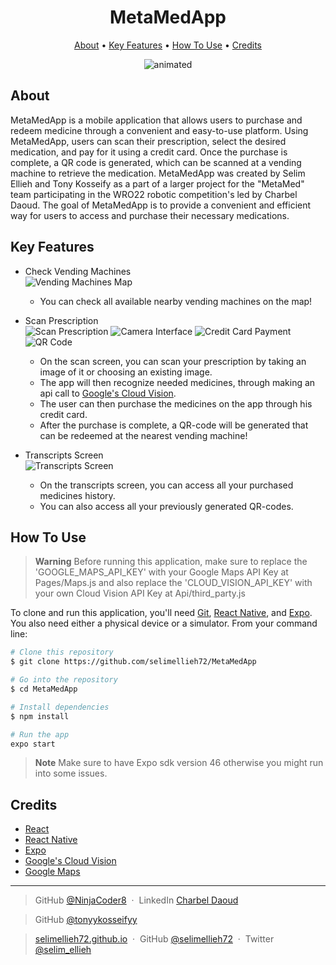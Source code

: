 
<h1 align="center">
  MetaMedApp
</h1>

<p align="center">
  <a href="#motivation">About</a> •
  <a href="#key-features">Key Features</a> •
  <a href="#how-to-use">How To Use</a> •
  <a href="#credits">Credits</a>

</p>

<p align="center">
  <img src="https://github.com/selimellieh72/MetaMed/blob/main/preview/metamed.gif" alt="animated" />
</p>

## About
MetaMedApp is a mobile application that allows users to purchase and redeem medicine through a convenient and easy-to-use platform. Using MetaMedApp, users can scan their prescription, select the desired medication, and pay for it using a credit card. Once the purchase is complete, a QR code is generated, which can be scanned at a vending machine to retrieve the medication. MetaMedApp was created by Selim Ellieh and Tony Kosseify as a part of a larger project for the "MetaMed" team participating in the WRO22 robotic competition's led by Charbel Daoud. The goal of MetaMedApp is to provide a convenient and efficient way for users to access and purchase their necessary medications.

## Key Features

* Check Vending Machines<br/>
  ![Vending Machines Map](https://github.com/selimellieh72/MetaMed/blob/main/preview/map.png)
  - You can check all available nearby vending machines on the map!

* Scan Prescription<br/>
  ![Scan Prescription](https://github.com/selimellieh72/MetaMed/blob/main/preview/scan.png)
  ![Camera Interface](https://github.com/selimellieh72/MetaMed/blob/main/preview/cam.png)
  ![Credit Card Payment](https://github.com/selimellieh72/MetaMed/blob/main/preview/credit.png)
  ![QR Code](https://github.com/selimellieh72/MetaMed/blob/main/preview/qr.png)
  - On the scan screen, you can scan your prescription by taking an image of it or choosing an existing image.
  - The app will then recognize needed medicines, through making an api call to [Google's Cloud Vision](https://cloud.google.com/vision/docs/ocr).
  - The user can then purchase the medicines on the app through his credit card.
  - After the purchase is complete, a QR-code will be generated that can be redeemed at the nearest vending machine!

* Transcripts Screen<br/>
  ![Transcripts Screen](https://github.com/selimellieh72/MetaMed/blob/main/preview/transcripts.png)
  - On the transcripts screen, you can access all your purchased medicines history.
  - You can also access all your previously generated QR-codes.


## How To Use

> **Warning**
> Before running this application, make sure to replace the 'GOOGLE_MAPS_API_KEY' with your Google Maps API Key at Pages/Maps.js and also replace the 'CLOUD_VISION_API_KEY' with your own Cloud Vision API Key at Api/third_party.js

To clone and run this application, you'll need [Git](https://git-scm.com), [React Native](https://reactnative.dev/), and [Expo](https://expo.dev/). You also need either a physical device or a simulator. From your command line:

```bash
# Clone this repository 
$ git clone https://github.com/selimellieh72/MetaMedApp

# Go into the repository
$ cd MetaMedApp

# Install dependencies
$ npm install

# Run the app
expo start
````

> **Note**
> Make sure to have Expo sdk version 46 otherwise you might run into some issues.



## Credits
- [React](https://reactjs.org)
- [React Native](https://reactnative.dev/)
- [Expo](https://expo.dev/)
- [Google's Cloud Vision](https://cloud.google.com/vision)
- [Google Maps](https://developers.google.com/maps)


---

> GitHub [@NinjaCoder8](https://github.com/NinjaCoder8) &nbsp;&middot;&nbsp;
> LinkedIn [Charbel Daoud](https://www.linkedin.com/in/charbeldaoud/)

> GitHub [@tonyykosseifyy](https://github.com/tonyykosseifyy)

> [selimellieh72.github.io](https://selimellieh72.github.io) &nbsp;&middot;&nbsp;
> GitHub [@selimellieh72](https://github.com/selimellieh72) &nbsp;&middot;&nbsp;
> Twitter [@selim_ellieh](https://twitter.com/selim_ellieh)
